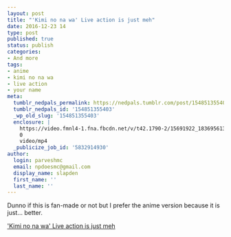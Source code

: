 ```yaml
---
layout: post
title: "'Kimi no na wa' Live action is just meh"
date: 2016-12-23 14
type: post
published: true
status: publish
categories:
- And more
tags:
- anime
- kimi no na wa
- live action
- your name
meta:
  tumblr_nedpals_permalink: https://nedpals.tumblr.com/post/154851355403/kimi-no-na-wa-live-action-is-just-meh
  tumblr_nedpals_id: '154851355403'
  _wp_old_slug: '154851355403'
  enclosure: |
    https://video.fmnl4-1.fna.fbcdn.net/v/t42.1790-2/15691922_1836956136576629_7917514988879609856_n.mp4?efg=eyJybHIiOjMwMCwicmxhIjo1MzcsInZlbmNvZGVfdGFnIjoic3ZlX3NkIn0%3D&amp
    0
    video/mp4
  _publicize_job_id: '5832914930'
author:
  login: parveshmc
  email: npdoesmc@gmail.com
  display_name: slapden
  first_name: ''
  last_name: ''
---
```

<p>Dunno if this is fan-made or not but I prefer the anime version because it is just… better.</p>
<p><a href="https://video.fmnl4-1.fna.fbcdn.net/v/t42.1790-2/15691922_1836956136576629_7917514988879609856_n.mp4?efg=eyJybHIiOjMwMCwicmxhIjo1MzcsInZlbmNvZGVfdGFnIjoic3ZlX3NkIn0%3D&amp;oh=393bb6399c73ab3a4533ddb17ed7d444&amp;oe=585D6CA2">'Kimi no na wa' Live action is just meh</a></p>

